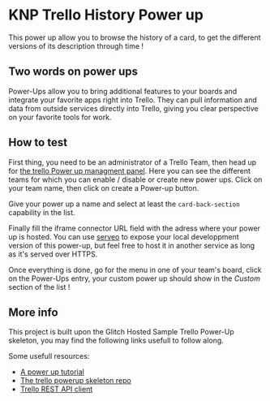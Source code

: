# KNP Trello History Power up

This power up allow you to browse the history of a card, to get the different
versions of its description through time !

## Two words on power ups

Power-Ups allow you to bring additional features to your boards and integrate
your favorite apps right into Trello. They can pull information and data from
outside services directly into Trello, giving you clear perspective on your
favorite tools for work.

## How to test

First thing, you need to be an administrator of a Trello Team, then head up for
[the trello Power up managment panel](https://trello.com/power-ups/admin). Here
you can see the different teams for which you can enable / disable or create new
power ups. Click on your team name, then click on create a Power-up button.

Give your power up a name and select at least the `card-back-section` capability
in the list.

Finally fill the iframe connector URL field with the adress where your power up
is hosted. You can use [serveo](https://serveo.net/) to expose your local
developpment version of this power-up, but feel free to host it in another
service as long as it's served over HTTPS.

Once everything is done, go for the menu in one of your team's board, click on
the Power-Ups entry, your custom power up should show in the *Custom* section
of the list !

## More info

This project is built upon the Glitch Hosted Sample Trello Power-Up skeleton,
you may find the following links usefull to follow along.

Some usefull resources:
- [A power up tutorial](https://tech.trello.com/power-up-tutorial-part-one/)
- [The trello powerup skeleton repo](https://github.com/trello/glitch-trello-power-up)
- [Trello REST API client](https://developers.trello.com/reference/#rest-api-client)
